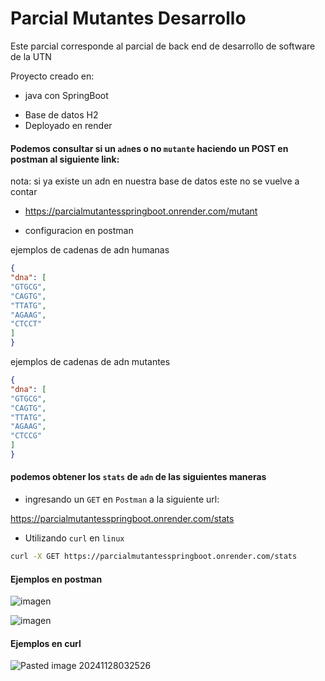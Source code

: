 # Parcial Mutantes Desarrollo

Este parcial corresponde al parcial de back end de desarrollo de software de la UTN

Proyecto creado en:
* java con SpringBoot
+ Base de datos H2
+ Deployado en render
#### Podemos consultar si un `adn`es o no `mutante` haciendo un POST en postman al siguiente link:

nota: si ya existe un adn en nuestra base de datos este no se vuelve a contar

+ https://parcialmutantesspringboot.onrender.com/mutant

+ configuracion en postman


ejemplos de cadenas de adn humanas
```JSON
{
"dna": [
"GTGCG",
"CAGTG",
"TTATG",
"AGAAG",
"CTCCT"
]
}
```
ejemplos de cadenas de adn mutantes
```json
{
"dna": [
"GTGCG",
"CAGTG",
"TTATG",
"AGAAG",
"CTCCG"
]
}
```

#### podemos obtener los `stats` de `adn` de las siguientes maneras

+ ingresando un `GET` en `Postman` a la siguiente url:

https://parcialmutantesspringboot.onrender.com/stats

+ Utilizando `curl` en `linux`

```bash
curl -X GET https://parcialmutantesspringboot.onrender.com/stats
```

#### Ejemplos en postman
![imagen](https://github.com/user-attachments/assets/4e37ad05-2e3f-4dcd-b179-f3d56255431f)

![imagen](https://github.com/user-attachments/assets/afffd2c1-505d-4959-9621-0c35ee3b0b74)

#### Ejemplos en curl
![Pasted image 20241128032526](https://github.com/user-attachments/assets/6c448ff5-ec48-4195-a23f-ef62c866b63b)

